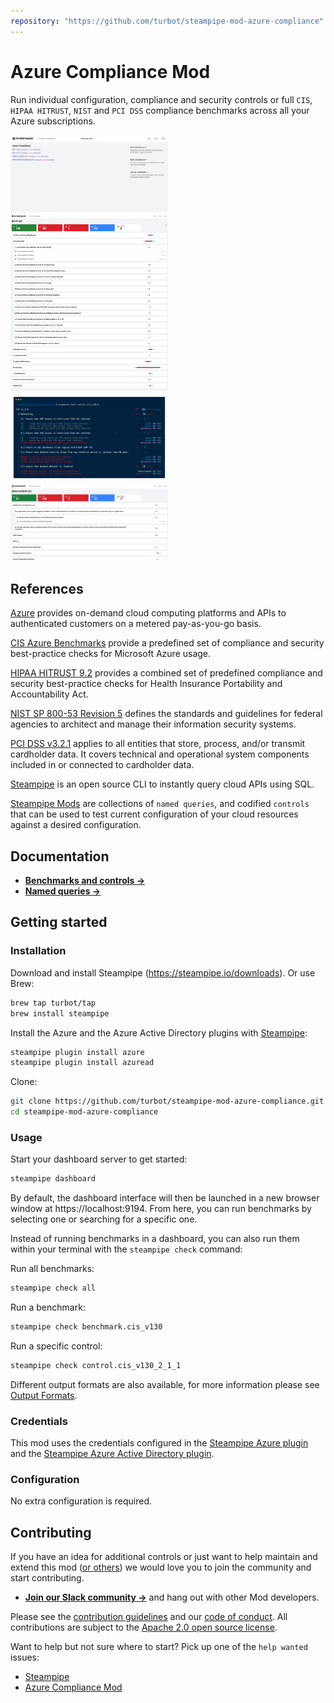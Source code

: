 ```yaml
---
repository: "https://github.com/turbot/steampipe-mod-azure-compliance"
---
```


# Azure Compliance Mod

Run individual configuration, compliance and security controls or full `CIS`, `HIPAA HITRUST`, `NIST` and `PCI DSS` compliance benchmarks across all your Azure subscriptions.

<img src="https://raw.githubusercontent.com/turbot/steampipe-mod-azure-compliance/main/docs/azure_compliance_dashboard.png" width="50%" type="thumbnail"/>
<img src="https://raw.githubusercontent.com/turbot/steampipe-mod-azure-compliance/main/docs/azure_cis_v130_dashboard.png" width="50%" type="thumbnail"/>
<img src="https://raw.githubusercontent.com/turbot/steampipe-mod-azure-compliance/main/docs/azure_cis_v130_console.png" width="50%" type="thumbnail"/>
<img src="https://raw.githubusercontent.com/turbot/steampipe-mod-azure-compliance/main/docs/azure_hipaa_hitrust_dashboard.png" width="50%" type="thumbnail"/>

## References

[Azure](https://azure.microsoft.com) provides on-demand cloud computing platforms and APIs to authenticated customers on a metered pay-as-you-go basis.

[CIS Azure Benchmarks](https://www.cisecurity.org/benchmark/azure/) provide a predefined set of compliance and security best-practice checks for Microsoft Azure usage.

[HIPAA HITRUST 9.2](https://docs.microsoft.com/en-us/azure/governance/policy/samples/hipaa-hitrust-9-2) provides a combined set of predefined compliance and security best-practice checks for Health Insurance Portability and Accountability Act.

[NIST SP 800-53 Revision 5](https://docs.microsoft.com/en-us/azure/governance/policy/samples/nist-sp-800-53-r5) defines the standards and guidelines for federal agencies to architect and manage their information security systems.

[PCI DSS v3.2.1](https://learn.microsoft.com/en-us/azure/governance/policy/samples/pci-dss-3-2-1) applies to all entities that store, process, and/or transmit cardholder data. It covers technical and operational system components included in or connected to cardholder data.

[Steampipe](https://steampipe.io) is an open source CLI to instantly query cloud APIs using SQL.

[Steampipe Mods](https://steampipe.io/docs/reference/mod-resources#mod) are collections of `named queries`, and codified `controls` that can be used to test current configuration of your cloud resources against a desired configuration.

## Documentation

- **[Benchmarks and controls →](https://hub.steampipe.io/mods/turbot/azure_compliance/controls)**
- **[Named queries →](https://hub.steampipe.io/mods/turbot/azure_compliance/queries)**

## Getting started

### Installation

Download and install Steampipe (https://steampipe.io/downloads). Or use Brew:

```sh
brew tap turbot/tap
brew install steampipe
```

Install the Azure and the Azure Active Directory plugins with [Steampipe](https://steampipe.io):

```sh
steampipe plugin install azure
steampipe plugin install azuread
```

Clone:

```sh
git clone https://github.com/turbot/steampipe-mod-azure-compliance.git
cd steampipe-mod-azure-compliance
```

### Usage

Start your dashboard server to get started:

```sh
steampipe dashboard
```

By default, the dashboard interface will then be launched in a new browser
window at https://localhost:9194. From here, you can run benchmarks by
selecting one or searching for a specific one.

Instead of running benchmarks in a dashboard, you can also run them within your
terminal with the `steampipe check` command:

Run all benchmarks:

```sh
steampipe check all
```

Run a benchmark:

```sh
steampipe check benchmark.cis_v130
```

Run a specific control:

```sh
steampipe check control.cis_v130_2_1_1
```

Different output formats are also available, for more information please see
[Output Formats](https://steampipe.io/docs/reference/cli/check#output-formats).

### Credentials

This mod uses the credentials configured in the [Steampipe Azure plugin](https://hub.steampipe.io/plugins/turbot/azure) and the [Steampipe Azure Active Directory plugin](https://hub.steampipe.io/plugins/turbot/azuread).

### Configuration

No extra configuration is required.

## Contributing

If you have an idea for additional controls or just want to help maintain and extend this mod ([or others](https://github.com/topics/steampipe-mod)) we would love you to join the community and start contributing.

- **[Join our Slack community →](https://steampipe.io/community/join)** and hang out with other Mod developers.

Please see the [contribution guidelines](https://github.com/turbot/steampipe/blob/main/CONTRIBUTING.md) and our [code of conduct](https://github.com/turbot/steampipe/blob/main/CODE_OF_CONDUCT.md). All contributions are subject to the [Apache 2.0 open source license](https://github.com/turbot/steampipe-mod-azure-compliance/blob/main/LICENSE).

Want to help but not sure where to start? Pick up one of the `help wanted` issues:

- [Steampipe](https://github.com/turbot/steampipe/labels/help%20wanted)
- [Azure Compliance Mod](https://github.com/turbot/steampipe-mod-azure-compliance/labels/help%20wanted)
